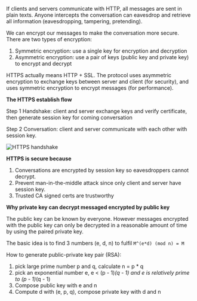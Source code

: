 If clients and servers communicate with HTTP, all messages are sent in plain texts. Anyone intercepts the conversation can eavesdrop and retrieve all information (eavesdropping, tampering, pretending).

We can encrypt our messages to make the conversation more secure. There are two types of encryption:

1. Symmetric encryption: use a single key for encryption and decryption 
2. Asymmetric encryption: use a pair of keys (public key and private key) to encrypt and decrypt

HTTPS actually means HTTP + SSL. The protocol uses asymmetric encryption to exchange keys between server and client (for security), and uses symmetric encryption to encrypt messages (for performance). 

**The HTTPS establish flow**

Step 1 Handshake: client and server exchange keys and verify certificate, then generate session key for coming conversation

Step 2 Conversation: client and server communicate with each other with session key.

![HTTPS handshake](https://user-images.githubusercontent.com/4274250/106400414-4a9a7400-63ec-11eb-8f8d-aa66e48383b5.png)

**HTTPS is secure because**

1. Conversations are encrypted by session key so eavesdroppers cannot decrypt. 
2. Prevent man-in-the-middle attack since only client and server have session key.
3. Trusted CA signed certs are trustworthy

**Why private key can decrypt messaged encrypted by public key**

The public key can be known by everyone. However messages encrypted with the public key can only be decrypted in a reasonable amount of time by using the paired private key.

The basic idea is to find 3 numbers (e, d, n) to fulfil `M^(e*d) (mod n) = M`

How to generate public-private key pair (RSA):

1. pick large prime number p and q, calculate n = p * q
2. pick an exponential number e, e < (p - 1)*(q - 1) and e is relatively prime to (p - 1)*(q - 1)
3. Compose public key with e and n
4. Compute d with (e, p, q), compose private key with d and n
